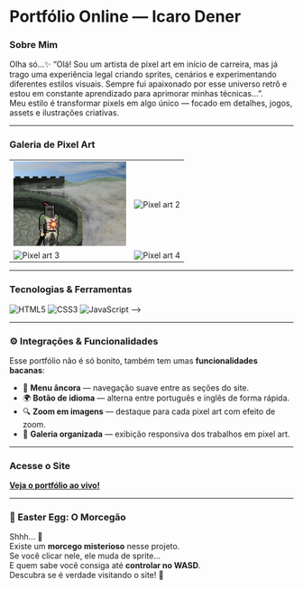 # Portfólio Online — Icaro Dener

###  Sobre Mim
Olha só…✨
“Olá! Sou um artista de pixel art em início de carreira, mas já trago uma experiência legal criando sprites, cenários e experimentando diferentes estilos visuais. Sempre fui apaixonado por esse universo retrô e estou em constante aprendizado para aprimorar minhas técnicas...”.  
Meu estilo é transformar pixels em algo único — focado em detalhes, jogos, assets e ilustrações criativas.

---

###  Galeria de Pixel Art
<table>
  <tr>
    <td><img src="assets/img1.png" alt="Pixel art 1" width="200" /></td>
    <td><img src="caminho/para/pixel-art2.png" alt="Pixel art 2" width="200" /></td>
  </tr>
  <tr>
    <td><img src="caminho/para/pixel-art3.png" alt="Pixel art 3" width="200" /></td>
    <td><img src="caminho/para/pixel-art4.png" alt="Pixel art 4" width="200" /></td>
  </tr>
</table>

---

###  Tecnologias & Ferramentas
<p>
  <img alt="HTML5" src="https://img.shields.io/badge/HTML5-E34F26?logo=html5&style=for-the-badge" />
  <img alt="CSS3" src="https://img.shields.io/badge/CSS3-1572B6?logo=css3&style=for-the-badge" />
  <img alt="JavaScript" src="https://img.shields.io/badge/JavaScript-F7DF1E?logo=javascript&style=for-the-badge" />
 -->
</p>

---

### ⚙️ Integrações & Funcionalidades

Esse portfólio não é só bonito, também tem umas **funcionalidades bacanas**:

- 📌 **Menu âncora** — navegação suave entre as seções do site.  
- 🌍 **Botão de idioma** — alterna entre português e inglês de forma rápida.  
- 🔍 **Zoom em imagens** — destaque para cada pixel art com efeito de zoom.  
- 🎨 **Galeria organizada** — exibição responsiva dos trabalhos em pixel art.  

---

###  Acesse o Site
[**Veja o portfólio ao vivo!**](https://icaro-dener.github.io/Portfolio-Online/)

---

### 🦇 Easter Egg: O Morcegão
Shhh... 👀  
Existe um **morcego misterioso** nesse projeto.  
Se você clicar nele, ele muda de sprite...  
E quem sabe você consiga até **controlar no WASD**.  
Descubra se é verdade visitando o site! 🦇
